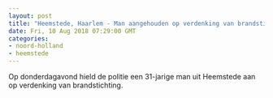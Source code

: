```yaml
---
layout: post
title: "Heemstede, Haarlem - Man aangehouden op verdenking van brandstichting"
date: Fri, 10 Aug 2018 07:29:00 GMT
categories: 
- noord-holland 
- heemstede 
---
```


Op donderdagavond hield de politie een 31-jarige man uit Heemstede aan op verdenking van brandstichting.
